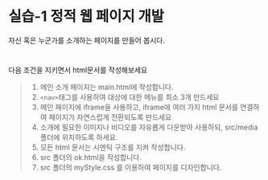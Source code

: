# 실습-1 정적 웹 페이지 개발

자신 혹은 누군가를 소개하는 페이지를 만들어 봅시다.
#

다음 조건을 지키면서 html문서를 작성해보세요 
> 1. 메인 소개 페이지는 main.html에 작성합니다.
> 2. `<nav>`태그를 사용하여 대상에 대한 메뉴를 최소 3개 만드세요 
> 3. 메인 페이지에 iframe을 사용하고, iframe에 여러 가지 html 문서를 연결하여 페이지가 자연스럽게 전환되도록 만드세요 
> 4. 소개에 필요한 이미지나 비디오를 자유롭게 다운받아 사용하되, src/media 폴더에 위치하도록 하세요.
> 5. 모든 html 문서는 시멘틱 구조를 지켜 작성합니다.
> 6. src 폴더의 ok.html을 작성합니다.
> 7. src 폴더의 myStyle.css 를 이용하여 페이지를 디자인합니다.

